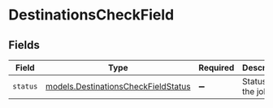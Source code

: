 # DestinationsCheckField


## Fields

| Field                                                                                      | Type                                                                                       | Required                                                                                   | Description                                                                                | Example                                                                                    |
| ------------------------------------------------------------------------------------------ | ------------------------------------------------------------------------------------------ | ------------------------------------------------------------------------------------------ | ------------------------------------------------------------------------------------------ | ------------------------------------------------------------------------------------------ |
| `status`                                                                                   | [models.DestinationsCheckFieldStatus](../../models/shared/destinationscheckfieldstatus.md) | :heavy_minus_sign:                                                                         | Status of the job.                                                                         | processing                                                                                 |